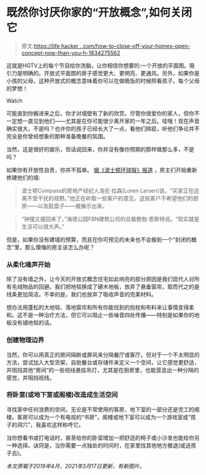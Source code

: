 # 既然你讨厌你家的“开放概念”,如何关闭它

> 原文:[https://life hacker . com/how-to-close-off-your-homes-open-concept-now-than-you-h-1834275562](https://lifehacker.com/how-to-close-off-your-homes-open-concept-now-that-you-h-1834275562)

这就是HGTV上的每个节目给你洗脑，让你相信你想要的:一个开放的平面图。吸引力是明确的。开放式平面图的房子感觉更大、更明亮、更通风。另外，如果你是小孩的父母，这种开放式的概念意味着你可以在做晚饭的时候照看孩子。每个父母的梦想！

Watch

可能直到你搬进来之后，你才对墙壁有了新的欣赏。尽管你很爱你的家人，但你不一定想一直见到他们——尤其是在你可能很少离开家的一年之后。哇哦！现在声音确实很大，不是吗？也许你的孩子已经长大了一点，看他们摔跤，听他们争论并不完全是你曾经想象的那种准备晚餐的氛围。

当然，这是很好的娱乐，但话说回来，你并没有像你预期的那样做那么多，不是吗？

如果你有开放性自责，你并不孤单。 [据《波士顿环球报》报道](https://www2.bostonglobe.com/metro/2019/03/06/miss-walls-cry-for-help-from-woman-living-home-with-open-floor-plan/qLl9QX8REvsQ5gKmaeCvFL/story.html) ，房主们开始重新修建他们的墙:

> 波士顿Compass的房地产经纪人洛伦·拉森(Loren Larsen)说，“买家正在远离不受干扰的视野。”他正在听取一些客户的意见，这些客户不希望他们的厨房——以及脏盘子——被展示出来。

> “钟摆又摆回来了，”海德公园FBN建筑公司的总裁鲍勃·恩斯特说。“现实就是生活可以很大声。”

但是，如果你没有建墙的预算，而且在你可预见的未来也不会搬到一个“封闭的概念”里，那么懊悔的房主该怎么办呢？

### **从柔化噪声开始**

除了没有墙之外，让今天的开放式概念住宅如此响亮的部分原因是我们现代人对所有毛绒物品的回避。我们把地毯换成了硬木地板，放弃了悬垂窗帘，取而代之的是线条更加简洁。不幸的是，我们也放弃了吸收声音的完美材料。

想办法用蓬松的大地毯、落地窗帘和所有你能找到的抱枕和布料来让事情变得柔和。这不是一种治疗方法，但它可以阻止一些噪音四处传播——特别是如果你的地板没有铺地毯的话。

### **创建物理边界**

当然，你可以用真正的房间隔断或屏风来分隔餐厅或客厅。但对于一个不太明显的方法，尝试加入大型货架，自助餐台或存储件来定义一个空间，让它感觉更舒适，并阻挡其他“房间”的一些视线悬挂吊灯，尤其是在厨房里，也能营造出一种分隔的感觉，并阻挡视线。

### 将卧室(或地下室或阁楼)改造成生活空间

寻找家中任何浪费的空间，无论是不常使用的客房、地下室的一部分还是完工的阁楼。客房可以成为一个有电视的“书房”，阁楼或地下室可以成为一个游戏室或“孩子的洞穴”，我喜欢这样称呼它。

当你想看书或打电话时，甚至给你的卧室增加一把舒适的椅子或小沙发也能给你另一种选择。诀窍是，当你需要一点独处的时间时，在家里找其他地方撤退(或送孩子去)。

*本文原载于2019年4月，2021年3月17日更新，有新图片。*